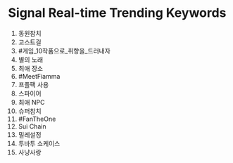 # Signal Real-time Trending Keywords

1. 동원참치
2. 고스트걸
3. #게임_10작품으로_취향을_드러내자
4. 별의 노래
5. 최애 장소
6. #MeetFiamma
7. 프플팩 사용
8. 스파이어
9. 최애 NPC
10. 슈퍼참치
11. #FanTheOne
12. Sui Chain
13. 밀레설정
14. 투바투 쇼케이스
15. 사냥사랑